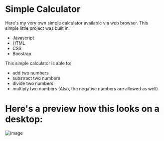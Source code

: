 # Simple Calculator

Here's my very own simple calculator available via web browser. This simple little project was built in:
- Javascript
- HTML
- CSS
- Boostrap

This simple calculator is able to:
- add two numbers
- substract two numbers
- divide two numbers
- multiply two numbers
  (Also, the negative numbers are allowed as well)

# Here's a preview how this looks on a desktop:
![image](https://github.com/Dominic8999/simple_web_calculator/assets/140336313/95663e55-e97c-4c6c-bd7b-934b7cae47ba)
